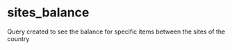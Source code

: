 # sites_balance
Query created to  see the balance for specific items between the sites of the country
